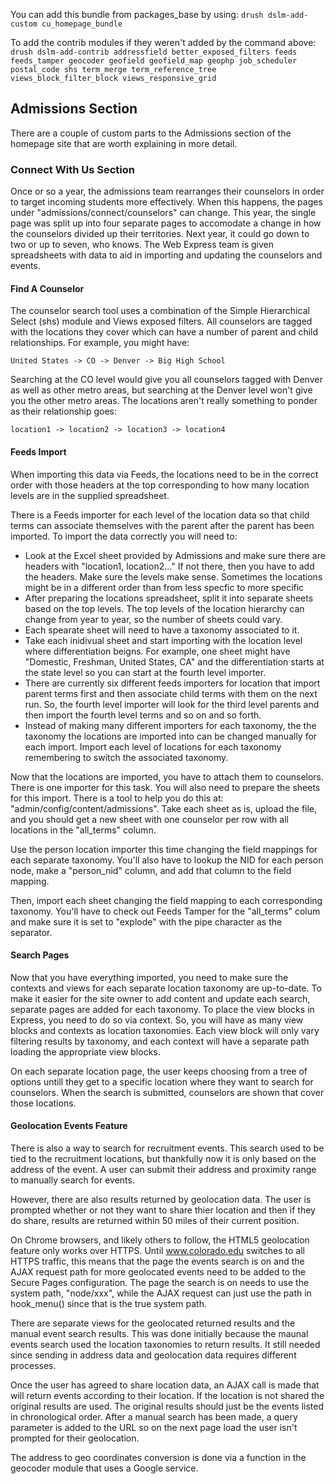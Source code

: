 
You can add this bundle from packages_base by using: 
`drush dslm-add-custom cu_homepage_bundle`

To add the contrib modules if they weren't added by the command above:
`drush dslm-add-contrib addressfield better_exposed_filters feeds feeds_tamper geocoder geofield geofield_map geophp job_scheduler postal_code shs term_merge term_reference_tree views_block_filter_block views_responsive_grid`

## Admissions Section

There are a couple of custom parts to the Admissions section of the homepage site that are worth explaining in more detail. 

### Connect With Us Section

Once or so a year, the admissions team rearranges their counselors in order to target incoming students more effectively. When this happens, the pages under "admissions/connect/counselors" can change. This year, the single page was split up into four separate pages to accomodate a change in how the counselors divided up their territories. Next year, it could go down to two or up to seven, who knows. The Web Express team is given spreadsheets with data to aid in importing and updating the counselors and events.

#### Find A Counselor

The counselor search tool uses a combination of the Simple Hierarchical Select (shs) module and Views exposed filters. All counselors are tagged with the locations they cover which can have a number of parent and child relationships. For example, you might have:

`United States -> CO -> Denver -> Big High School`

Searching at the CO level would give you all counselors tagged with Denver as well as other metro areas, but searching at the Denver level won't give you the other metro areas. The locations aren't really something to ponder as their relationship goes:

`location1 -> location2 -> location3 -> location4`

#### Feeds Import

When importing this data via Feeds, the locations need to be in the correct order with those headers at the top corresponding to how many location levels are in the supplied spreadsheet. 

There is a Feeds importer for each level of the location data so that child terms can associate themselves with the parent after the parent has been imported. To import the data correctly you will need to:
* Look at the Excel sheet provided by Admissions and make sure there are headers with "location1, location2..." If not there, then you have to add the headers. Make sure the levels make sense. Sometimes the locations might be in a different order than from less specfic to more specific
* After preparing the locations spreadsheet, split it into separate sheets based on the top levels. The top levels of the location hierarchy can change from year to year, so the number of sheets could vary.
* Each spearate sheet will need to have a taxonomy associated to it.
* Take each inidivual sheet and start importing with the location level where differentiation beigns. For example, one sheet might have "Domestic, Freshman, United States, CA" and the differentiation starts at the state level so you can start at the fourth level importer.
* There are currently six different feeds importers for location that import parent terms first and then associate child terms with them on the next run. So, the fourth level importer will look for the third level parents and then import the fourth level terms and so on and so forth. 
* Instead of making many different importers for each taxonomy, the the taxonomy the locations are imported into can be changed manually for each import. Import each level of locations for each taxonomy remembering to switch the associated taxonomy.

Now that the locations are imported, you have to attach them to counselors. There is one importer for this task. You will also need to prepare the sheets for this import. There is a tool to help you do this at: "admin/config/content/admissions". Take each sheet as is, upload the file, and you should get a new sheet with one counselor per row with all locations in the "all_terms" column.  

Use the person location importer this time changing the field mappings for each separate taxonomy. You'll also have to lookup the NID for each person node, make a "person_nid" column, and add that column to the field mapping. 

Then, import each sheet changing the field mapping to each corresponding taxonomy. You'll have to check out Feeds Tamper for the "all_terms" colum and make sure it is set to "explode" with the pipe character as the separator. 

#### Search Pages

Now that you have everything imported, you need to make sure the contexts and views for each separate location taxonomy are up-to-date. To make it easier for the site owner to add content and update each search, separate pages are added for each taxonomy. To place the view blocks in Express, you need to do so via context. So, you will have as many view blocks and contexts as location taxonomies. Each view block will only vary filtering results by taxonomy, and each context will have a separate path loading the appropriate view blocks. 

On each separate location page, the user keeps choosing from a tree of options untill they get to a specific location where they want to search for counselors. When the search is submitted, counselors are shown that cover those locations.  

#### Geolocation Events Feature

There is also a way to search for recruitment events. This search used to be tied to the recruitment locations, but thankfully now it is only based on the address of the event. A user can submit their address and proximity range to manually search for events.

However, there are also results returned by geolocation data. The user is prompted whether or not they want to share thier location and then if they do share, results are returned within 50 miles of their current position. 

On Chrome browsers, and likely others to follow, the HTML5 geolocation feature only works over HTTPS. Until www.colorado.edu switches to all HTTPS traffic, this means that the page the events search is on and the AJAX request path for more geolocated events need to be added to the Secure Pages configuration. The page the search is on needs to use the system path, "node/xxx", while the AJAX request can just use the path in hook_menu() since that is the true system path.

There are separate views for the geolocated returned results and the manual event search results. This was done initially because the maunal events search used the location taxonomies to return results. It still needed since sending in address data and geolocation data requires different processes. 

Once the user has agreed to share location data, an AJAX call is made that will return events according to their location. If the location is not shared the original results are used. The original results should just be the events listed in chronological order. After a manual search has been made, a query parameter is added to the URL so on the next page load the user isn't prompted for their geolocation. 

The address to geo coordinates conversion is done via a function in the geocoder module that uses a Google service.
